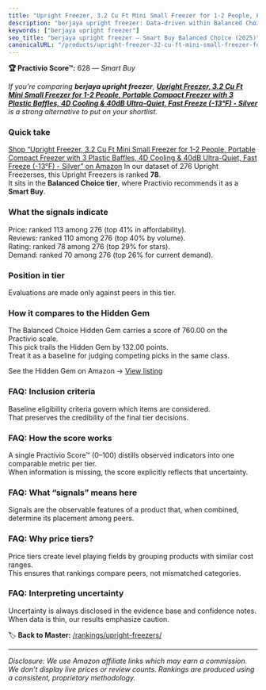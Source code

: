 ```yaml
---
title: "Upright Freezer, 3.2 Cu Ft Mini Small Freezer for 1-2 People, Portable Compact Freezer with 3 Plastic Baffles, 4D Cooling & 40dB Ultra-Quiet, Fast Freeze (-13°F) - Silver"
description: "berjaya upright freezer: Data-driven within Balanced Choice ranking using the Practivio Score™. Positioned by quality, value, demand, findability, momentum."
keywords: ["berjaya upright freezer"]
seo_title: "berjaya upright freezer — Smart Buy Balanced Choice (2025)"
canonicalURL: "/products/upright-freezer-32-cu-ft-mini-small-freezer-for-1-2-people-portable-compact-freezer-with-3-plastic-baffles-4d-cooling-40db-ultra-quiet-fast-freeze-13f-silver-B0DYDC53V3/"
---
```


**🏆 Practivio Score™:** 628 — _Smart Buy_


*If you're comparing **berjaya upright freezer**, **[Upright Freezer, 3.2 Cu Ft Mini Small Freezer for 1-2 People, Portable Compact Freezer with 3 Plastic Baffles, 4D Cooling & 40dB Ultra-Quiet, Fast Freeze (-13°F) - Silver](https://www.amazon.com/dp/B0DYDC53V3?tag=practivio-20)** is a strong alternative to put on your shortlist.*
### Quick take
[Shop “Upright Freezer, 3.2 Cu Ft Mini Small Freezer for 1-2 People, Portable Compact Freezer with 3 Plastic Baffles, 4D Cooling & 40dB Ultra-Quiet, Fast Freeze (-13°F) - Silver” on Amazon](https://www.amazon.com/dp/B0DYDC53V3?tag=practivio-20)
In our dataset of 276 Upright Freezerses, this Upright Freezers is ranked **78**.  
It sits in the **Balanced Choice tier**, where Practivio recommends it as a **Smart Buy**.

### What the signals indicate
Price: ranked 113 among 276 (top 41% in affordability).  
Reviews: ranked 110 among 276 (top 40% by volume).  
Rating: ranked 78 among 276 (top 29% for stars).  
Demand: ranked 70 among 276 (top 26% for current demand).

### Position in tier
Evaluations are made only against peers in this tier.

### How it compares to the Hidden Gem
The Balanced Choice Hidden Gem carries a score of 760.00 on the Practivio scale.  
This pick trails the Hidden Gem by 132.00 points.  
Treat it as a baseline for judging competing picks in the same class.  

See the Hidden Gem on Amazon → [View listing](https://www.amazon.com/dp/B08P6CS4SW?tag=practivio-20)

### FAQ: Inclusion criteria
Baseline eligibility criteria govern which items are considered.  
That preserves the credibility of the final tier decisions.

### FAQ: How the score works
A single Practivio Score™ (0–100) distills observed indicators into one comparable metric per tier.  
When information is missing, the score explicitly reflects that uncertainty.

### FAQ: What “signals” means here
Signals are the observable features of a product that, when combined, determine its placement among peers.

### FAQ: Why price tiers?
Price tiers create level playing fields by grouping products with similar cost ranges.  
This ensures that rankings compare peers, not mismatched categories.

### FAQ: Interpreting uncertainty
Uncertainty is always disclosed in the evidence base and confidence notes.  
When data is thin, our results emphasize caution.


🏷️ **Back to Master:** [/rankings/upright-freezers/](/rankings/upright-freezers/)

---
_Disclosure: We use Amazon affiliate links which may earn a commission. We don’t display live prices or review counts. Rankings are produced using a consistent, proprietary methodology._
